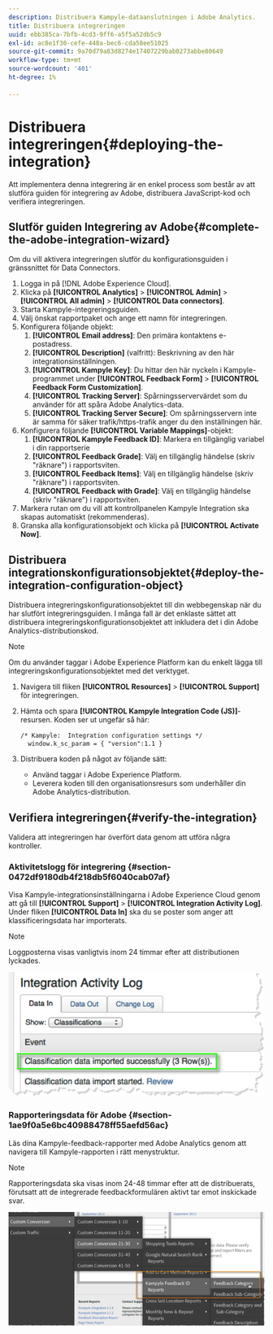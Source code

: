 ```yaml
---
description: Distribuera Kampyle-dataanslutningen i Adobe Analytics.
title: Distribuera integreringen
uuid: ebb385ca-7bfb-4cd3-9ff6-a5f5a52db5c9
exl-id: ac8e1f30-cefe-448a-bec6-cda58ee51025
source-git-commit: 9a70d79a83d8274e17407229bab0273abbe80649
workflow-type: tm+mt
source-wordcount: '401'
ht-degree: 1%

---
```


# Distribuera integreringen{#deploying-the-integration}

Att implementera denna integrering är en enkel process som består av att slutföra guiden för integrering av Adobe, distribuera JavaScript-kod och verifiera integreringen.

## Slutför guiden Integrering av Adobe{#complete-the-adobe-integration-wizard}

Om du vill aktivera integreringen slutför du konfigurationsguiden i gränssnittet för Data Connectors.

1. Logga in på [!DNL Adobe Experience Cloud].
1. Klicka på **[!UICONTROL Analytics]** > **[!UICONTROL Admin]** > **[!UICONTROL All admin]** > **[!UICONTROL Data connectors]**.
1. Starta Kampyle-integreringsguiden.
1. Välj önskat rapportpaket och ange ett namn för integreringen.
1. Konfigurera följande objekt:
   1. **[!UICONTROL Email address]**: Den primära kontaktens e-postadress.
   1. **[!UICONTROL Description]** (valfritt): Beskrivning av den här integrationsinställningen.
   1. **[!UICONTROL Kampyle Key]**: Du hittar den här nyckeln i Kampyle-programmet under  **[!UICONTROL Feedback Form]** >  **[!UICONTROL Feedback Form Customization]**.
   1. **[!UICONTROL Tracking Server]**: Spårningsservervärdet som du använder för att spåra Adobe Analytics-data.
   1. **[!UICONTROL Tracking Server Secure]**: Om spårningsservern inte är samma för säker trafik/https-trafik anger du den inställningen här.
1. Konfigurera följande **[!UICONTROL Variable Mappings]**-objekt:
   1. **[!UICONTROL Kampyle Feedback ID]**: Markera en tillgänglig variabel i din rapportserie
   1. **[!UICONTROL Feedback Grade]**: Välj en tillgänglig händelse (skriv &quot;räknare&quot;) i rapportsviten.
   1. **[!UICONTROL Feedback Items]**: Välj en tillgänglig händelse (skriv &quot;räknare&quot;) i rapportsviten.
   1. **[!UICONTROL Feedback with Grade]**: Välj en tillgänglig händelse (skriv &quot;räknare&quot;) i rapportsviten.
1. Markera rutan om du vill att kontrollpanelen Kampyle Integration ska skapas automatiskt (rekommenderas).
1. Granska alla konfigurationsobjekt och klicka på **[!UICONTROL Activate Now]**.

## Distribuera integrationskonfigurationsobjektet{#deploy-the-integration-configuration-object}

Distribuera integreringskonfigurationsobjektet till din webbegenskap när du har slutfört integreringsguiden. I många fall är det enklaste sättet att distribuera integreringskonfigurationsobjektet att inkludera det i din Adobe Analytics-distributionskod.

>[!NOTE]
>
>Om du använder taggar i Adobe Experience Platform kan du enkelt lägga till integreringskonfigurationsobjektet med det verktyget.

1. Navigera till fliken **[!UICONTROL Resources]** > **[!UICONTROL Support]** för integreringen.
2. Hämta och spara **[!UICONTROL Kampyle Integration Code (JS)]**-resursen. Koden ser ut ungefär så här:

   ```
   /* Kampyle:  Integration configuration settings */
     window.k_sc_param = { "version":1.1 }
   ```

3. Distribuera koden på något av följande sätt:

   * Använd taggar i Adobe Experience Platform.
   * Leverera koden till den organisationsresurs som underhåller din Adobe Analytics-distribution.

## Verifiera integreringen{#verify-the-integration}

Validera att integreringen har överfört data genom att utföra några kontroller.

### Aktivitetslogg för integrering {#section-0472df9180db4f218db5f6040cab07af}

Visa Kampyle-integrationsinställningarna i Adobe Experience Cloud genom att gå till **[!UICONTROL Support]** > **[!UICONTROL Integration Activity Log]**. Under fliken **[!UICONTROL Data In]** ska du se poster som anger att klassificeringsdata har importerats.

>[!NOTE]
>
>Loggposterna visas vanligtvis inom 24 timmar efter att distributionen lyckades.

![Aktivitetslogg för integrering](assets/integration_activity_log.png)

### Rapporteringsdata för Adobe {#section-1ae9f0a5e6bc40988478ff55aefd56ac}

Läs dina Kampyle-feedback-rapporter med Adobe Analytics genom att navigera till Kampyle-rapporten i rätt menystruktur.

>[!NOTE]
>
>Rapporteringsdata ska visas inom 24-48 timmar efter att de distribuerats, förutsatt att de integrerade feedbackformulären aktivt tar emot inskickade svar.

![Rapporteringsdata från Adobe](assets/adobe_reporting_data.png)
